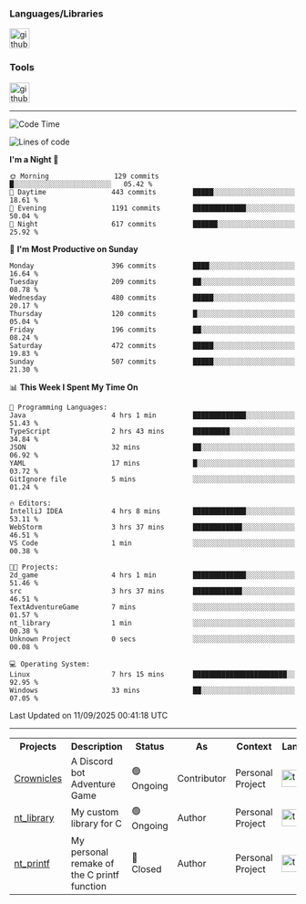 <div>
    <h3>Languages/Libraries</h3>
    <img alt="github-chart" src="https://skillicons.dev/icons?i=c,py,js,ts,discordjs,html,css,md,bash" height="35px">
</div>
<div>
    <h3>Tools</h3>
    <img alt="github-chart" src="https://skillicons.dev/icons?i=discord,git,github,gitlab,vscode,webstorm,pycharm,ubuntu,pnpm,nodejs,docker" height="35px">
</div>

---
<!--START_SECTION:waka-->
![Code Time](http://img.shields.io/badge/Code%20Time-304%20hrs%2035%20mins-blue)

![Lines of code](https://img.shields.io/badge/From%20Hello%20World%20I%27ve%20Written-119.9%20thousand%20lines%20of%20code-blue)

**I'm a Night 🦉** 

```text
🌞 Morning                129 commits         █░░░░░░░░░░░░░░░░░░░░░░░░   05.42 % 
🌆 Daytime                443 commits         █████░░░░░░░░░░░░░░░░░░░░   18.61 % 
🌃 Evening                1191 commits        █████████████░░░░░░░░░░░░   50.04 % 
🌙 Night                  617 commits         ██████░░░░░░░░░░░░░░░░░░░   25.92 % 
```
📅 **I'm Most Productive on Sunday** 

```text
Monday                   396 commits         ████░░░░░░░░░░░░░░░░░░░░░   16.64 % 
Tuesday                  209 commits         ██░░░░░░░░░░░░░░░░░░░░░░░   08.78 % 
Wednesday                480 commits         █████░░░░░░░░░░░░░░░░░░░░   20.17 % 
Thursday                 120 commits         █░░░░░░░░░░░░░░░░░░░░░░░░   05.04 % 
Friday                   196 commits         ██░░░░░░░░░░░░░░░░░░░░░░░   08.24 % 
Saturday                 472 commits         █████░░░░░░░░░░░░░░░░░░░░   19.83 % 
Sunday                   507 commits         █████░░░░░░░░░░░░░░░░░░░░   21.30 % 
```


📊 **This Week I Spent My Time On** 

```text
💬 Programming Languages: 
Java                     4 hrs 1 min         █████████████░░░░░░░░░░░░   51.43 % 
TypeScript               2 hrs 43 mins       █████████░░░░░░░░░░░░░░░░   34.84 % 
JSON                     32 mins             ██░░░░░░░░░░░░░░░░░░░░░░░   06.92 % 
YAML                     17 mins             █░░░░░░░░░░░░░░░░░░░░░░░░   03.72 % 
GitIgnore file           5 mins              ░░░░░░░░░░░░░░░░░░░░░░░░░   01.24 % 

🔥 Editors: 
IntelliJ IDEA            4 hrs 8 mins        █████████████░░░░░░░░░░░░   53.11 % 
WebStorm                 3 hrs 37 mins       ████████████░░░░░░░░░░░░░   46.51 % 
VS Code                  1 min               ░░░░░░░░░░░░░░░░░░░░░░░░░   00.38 % 

🐱‍💻 Projects: 
2d_game                  4 hrs 1 min         █████████████░░░░░░░░░░░░   51.46 % 
src                      3 hrs 37 mins       ████████████░░░░░░░░░░░░░   46.51 % 
TextAdventureGame        7 mins              ░░░░░░░░░░░░░░░░░░░░░░░░░   01.57 % 
nt_library               1 min               ░░░░░░░░░░░░░░░░░░░░░░░░░   00.38 % 
Unknown Project          0 secs              ░░░░░░░░░░░░░░░░░░░░░░░░░   00.08 % 

💻 Operating System: 
Linux                    7 hrs 15 mins       ███████████████████████░░   92.95 % 
Windows                  33 mins             ██░░░░░░░░░░░░░░░░░░░░░░░   07.05 % 
```


 Last Updated on 11/09/2025 00:41:18 UTC
<!--END_SECTION:waka-->

---
<table>
    <tr>
        <th>Projects</th>
        <th>Description</th>
        <th>Status</th>
        <th>As</th>
        <th>Context</th>
        <th>Language</th>
    </tr>
    <tr>
        <td>
            <a href="https://github.com/Crownicles/Crownicles">Crownicles</a>
        </td>
        <td>
            A Discord bot Adventure Game
        </td>
        <td>
            🟢 Ongoing
        </td>
        <td>
            Contributor
        </td>
        <td>
            Personal Project
        </td>
        <td>
            <img alt="ts icon" src="https://skillicons.dev/icons?i=ts" height="30px">
        </td>
    </tr>
    <tr>
        <td>
            <a href="https://github.com/Ntalcme/nt_library">nt_library</a>
        </td>
        <td>
            My custom library for C
        </td>
        <td>
            🟢 Ongoing
        </td>
        <td>
            Author
        </td>
        <td>
            Personal Project
        </td>
        <td>
            <img alt="ts icon" src="https://skillicons.dev/icons?i=c" height="30px">
        </td>
    <tr>
        <td>
            <a href="https://github.com/Ntalcme/nt_printf">nt_printf</a>
        </td>
        <td>
             My personal remake of the C printf function 
        </td>
        <td>
            🔴 Closed
        </td>
        <td>
            Author
        </td>
        <td>
            Personal Project
        </td>
        <td>
            <img alt="ts icon" src="https://skillicons.dev/icons?i=c" height="30px">
        </td>
    </tr>
</table>
